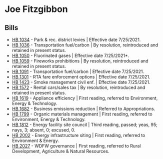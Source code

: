 # Joe Fitzgibbon
## Bills
* [HB 1034](/bill/2021-22/hb/1034/) - Park & rec. district levies | Effective date 7/25/2021.
* [HB 1036](/bill/2021-22/hb/1036/) - Transportation fuel/carbon | By resolution, reintroduced and retained in present status.
* [HB 1050](/bill/2021-22/hb/1050/) - Fluorinated gases | Effective date 7/25/2021*.
* [HB 1059](/bill/2021-22/hb/1059/) - Fireworks prohibitions | By resolution, reintroduced and retained in present status.
* [HB 1091](/bill/2021-22/hb/1091/) - Transportation fuel/carbon | Effective date 7/25/2021.
* [HB 1301](/bill/2021-22/hb/1301/) - RTA fare enforcement options | Effective date 7/25/2021.
* [HB 1423](/bill/2021-22/hb/1423/) - Smoke management civil enf. | Effective date 7/25/2021.
* [HB 1572](/bill/2021-22/hb/1572/) - Rental cars/sales tax | By resolution, reintroduced and retained in present status.
* [HB 1619](/bill/2021-22/hb/1619/) - Appliance efficiency | First reading, referred to Environment, Energy & Technology.
* [HB 1682](/bill/2021-22/hb/1682/) - Business emissions reduction | Referred to Appropriations.
* [HB 1799](/bill/2021-22/hb/1799/) - Organic materials management | First reading, referred to Environment, Energy & Technology.
* [HB 1812](/bill/2021-22/hb/1812/) - Energy facility site council | Third reading, passed; yeas, 95; nays, 3; absent, 0; excused, 0.
* [HB 2002](/bill/2021-22/hb/2002/) - Energy infrastructure siting | First reading, referred to Environment & Energy.
* [HB 2027](/bill/2021-22/hb/2027/) - WDFW governance | First reading, referred to Rural Development, Agriculture & Natural Resources.
